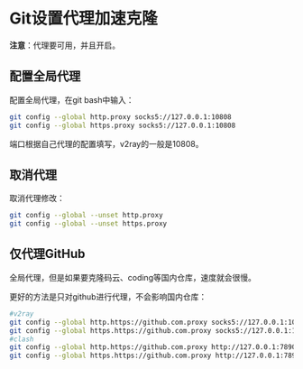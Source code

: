 # Git设置代理加速克隆

**注意**：代理要可用，并且开启。

## 配置全局代理

配置全局代理，在git bash中输入：

```bash
git config --global http.proxy socks5://127.0.0.1:10808
git config --global https.proxy socks5://127.0.0.1:10808
```

端口根据自己代理的配置填写，v2ray的一般是10808。

## 取消代理

取消代理修改：

```bash
git config --global --unset http.proxy
git config --global --unset https.proxy
```

## 仅代理GitHub

全局代理，但是如果要克隆码云、coding等国内仓库，速度就会很慢。

更好的方法是只对github进行代理，不会影响国内仓库：

```bash
#v2ray
git config --global http.https://github.com.proxy socks5://127.0.0.1:10808
git config --global https.https://github.com.proxy socks5://127.0.0.1:10808
#clash
git config --global http.https://github.com.proxy http://127.0.0.1:7890
git config --global https.https://github.com.proxy http://127.0.0.1:7890
```
